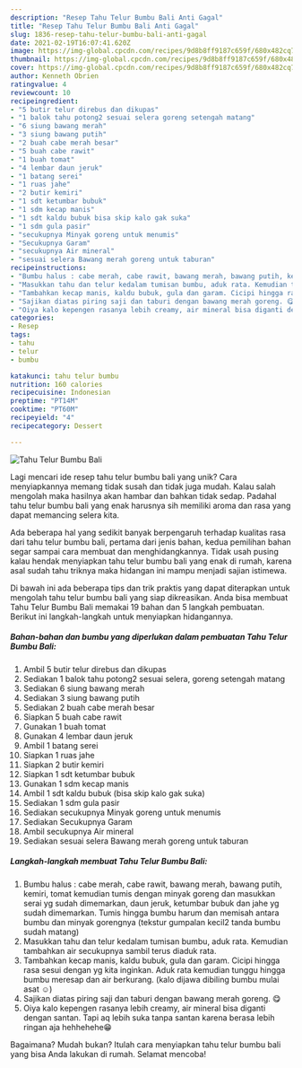 ```yaml
---
description: "Resep Tahu Telur Bumbu Bali Anti Gagal"
title: "Resep Tahu Telur Bumbu Bali Anti Gagal"
slug: 1836-resep-tahu-telur-bumbu-bali-anti-gagal
date: 2021-02-19T16:07:41.620Z
image: https://img-global.cpcdn.com/recipes/9d8b8ff9187c659f/680x482cq70/tahu-telur-bumbu-bali-foto-resep-utama.jpg
thumbnail: https://img-global.cpcdn.com/recipes/9d8b8ff9187c659f/680x482cq70/tahu-telur-bumbu-bali-foto-resep-utama.jpg
cover: https://img-global.cpcdn.com/recipes/9d8b8ff9187c659f/680x482cq70/tahu-telur-bumbu-bali-foto-resep-utama.jpg
author: Kenneth Obrien
ratingvalue: 4
reviewcount: 10
recipeingredient:
- "5 butir telur direbus dan dikupas"
- "1 balok tahu potong2 sesuai selera goreng setengah matang"
- "6 siung bawang merah"
- "3 siung bawang putih"
- "2 buah cabe merah besar"
- "5 buah cabe rawit"
- "1 buah tomat"
- "4 lembar daun jeruk"
- "1 batang serei"
- "1 ruas jahe"
- "2 butir kemiri"
- "1 sdt ketumbar bubuk"
- "1 sdm kecap manis"
- "1 sdt kaldu bubuk bisa skip kalo gak suka"
- "1 sdm gula pasir"
- "secukupnya Minyak goreng untuk menumis"
- "Secukupnya Garam"
- "secukupnya Air mineral"
- "sesuai selera Bawang merah goreng untuk taburan"
recipeinstructions:
- "Bumbu halus : cabe merah, cabe rawit, bawang merah, bawang putih, kemiri, tomat kemudian tumis dengan minyak goreng dan masukkan serai yg sudah dimemarkan, daun jeruk, ketumbar bubuk dan jahe yg sudah dimemarkan. Tumis hingga bumbu harum dan memisah antara bumbu dan minyak gorengnya (tekstur gumpalan kecil2 tanda bumbu sudah matang)"
- "Masukkan tahu dan telur kedalam tumisan bumbu, aduk rata. Kemudian tambahkan air secukupnya sambil terus diaduk rata."
- "Tambahkan kecap manis, kaldu bubuk, gula dan garam. Cicipi hingga rasa sesui dengan yg kita inginkan. Aduk rata kemudian tunggu hingga bumbu meresap dan air berkurang. (kalo dijawa dibiling bumbu mulai asat ☺️)"
- "Sajikan diatas piring saji dan taburi dengan bawang merah goreng. 😋"
- "Oiya kalo kepengen rasanya lebih creamy, air mineral bisa diganti dengan santan. Tapi aq lebih suka tanpa santan karena berasa lebih ringan aja hehhehehe😁"
categories:
- Resep
tags:
- tahu
- telur
- bumbu

katakunci: tahu telur bumbu 
nutrition: 160 calories
recipecuisine: Indonesian
preptime: "PT14M"
cooktime: "PT60M"
recipeyield: "4"
recipecategory: Dessert

---
```



![Tahu Telur Bumbu Bali](https://img-global.cpcdn.com/recipes/9d8b8ff9187c659f/680x482cq70/tahu-telur-bumbu-bali-foto-resep-utama.jpg)

Lagi mencari ide resep tahu telur bumbu bali yang unik? Cara menyiapkannya memang tidak susah dan tidak juga mudah. Kalau salah mengolah maka hasilnya akan hambar dan bahkan tidak sedap. Padahal tahu telur bumbu bali yang enak harusnya sih memiliki aroma dan rasa yang dapat memancing selera kita.



Ada beberapa hal yang sedikit banyak berpengaruh terhadap kualitas rasa dari tahu telur bumbu bali, pertama dari jenis bahan, kedua pemilihan bahan segar sampai cara membuat dan menghidangkannya. Tidak usah pusing kalau hendak menyiapkan tahu telur bumbu bali yang enak di rumah, karena asal sudah tahu triknya maka hidangan ini mampu menjadi sajian istimewa.


Di bawah ini ada beberapa tips dan trik praktis yang dapat diterapkan untuk mengolah tahu telur bumbu bali yang siap dikreasikan. Anda bisa membuat Tahu Telur Bumbu Bali memakai 19 bahan dan 5 langkah pembuatan. Berikut ini langkah-langkah untuk menyiapkan hidangannya.

<!--inarticleads1-->

##### Bahan-bahan dan bumbu yang diperlukan dalam pembuatan Tahu Telur Bumbu Bali:

1. Ambil 5 butir telur direbus dan dikupas
1. Sediakan 1 balok tahu potong2 sesuai selera, goreng setengah matang
1. Sediakan 6 siung bawang merah
1. Sediakan 3 siung bawang putih
1. Sediakan 2 buah cabe merah besar
1. Siapkan 5 buah cabe rawit
1. Gunakan 1 buah tomat
1. Gunakan 4 lembar daun jeruk
1. Ambil 1 batang serei
1. Siapkan 1 ruas jahe
1. Siapkan 2 butir kemiri
1. Siapkan 1 sdt ketumbar bubuk
1. Gunakan 1 sdm kecap manis
1. Ambil 1 sdt kaldu bubuk (bisa skip kalo gak suka)
1. Sediakan 1 sdm gula pasir
1. Sediakan secukupnya Minyak goreng untuk menumis
1. Sediakan Secukupnya Garam
1. Ambil secukupnya Air mineral
1. Sediakan sesuai selera Bawang merah goreng untuk taburan




<!--inarticleads2-->

##### Langkah-langkah membuat Tahu Telur Bumbu Bali:

1. Bumbu halus : cabe merah, cabe rawit, bawang merah, bawang putih, kemiri, tomat kemudian tumis dengan minyak goreng dan masukkan serai yg sudah dimemarkan, daun jeruk, ketumbar bubuk dan jahe yg sudah dimemarkan. Tumis hingga bumbu harum dan memisah antara bumbu dan minyak gorengnya (tekstur gumpalan kecil2 tanda bumbu sudah matang)
1. Masukkan tahu dan telur kedalam tumisan bumbu, aduk rata. Kemudian tambahkan air secukupnya sambil terus diaduk rata.
1. Tambahkan kecap manis, kaldu bubuk, gula dan garam. Cicipi hingga rasa sesui dengan yg kita inginkan. Aduk rata kemudian tunggu hingga bumbu meresap dan air berkurang. (kalo dijawa dibiling bumbu mulai asat ☺️)
1. Sajikan diatas piring saji dan taburi dengan bawang merah goreng. 😋
1. Oiya kalo kepengen rasanya lebih creamy, air mineral bisa diganti dengan santan. Tapi aq lebih suka tanpa santan karena berasa lebih ringan aja hehhehehe😁




Bagaimana? Mudah bukan? Itulah cara menyiapkan tahu telur bumbu bali yang bisa Anda lakukan di rumah. Selamat mencoba!
